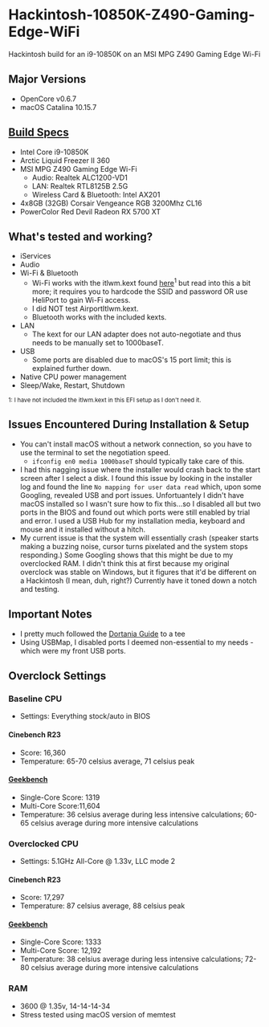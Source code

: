 # Hackintosh-10850K-Z490-Gaming-Edge-WiFi
Hackintosh build for an i9-10850K on an MSI MPG Z490 Gaming Edge Wi-Fi

## Major Versions
- OpenCore v0.6.7
- macOS Catalina 10.15.7

## [Build Specs](https://pcpartpicker.com/list/9b7GYg)
- Intel Core i9-10850K
- Arctic Liquid Freezer II 360
- MSI MPG Z490 Gaming Edge Wi-Fi
	- Audio: Realtek ALC1200-VD1
	- LAN: Realtek RTL8125B 2.5G
  - Wireless Card & Bluetooth: Intel AX201
- 4x8GB (32GB) Corsair Vengeance RGB 3200Mhz CL16
- PowerColor Red Devil Radeon RX 5700 XT

## What's tested and working?
- iServices
- Audio
- Wi-Fi & Bluetooth
  - Wi-Fi works with the itlwm.kext found [here](https://github.com/OpenIntelWireless/itlwm)<sup>1</sup> but read into this a bit more; it requires you to hardcode the SSID and password OR use HeliPort to gain Wi-Fi access.
  - I did NOT test AirportItlwm.kext.
  - Bluetooth works with the included kexts.
- LAN
  - The kext for our LAN adapter does not auto-negotiate and thus needs to be manually set to 1000baseT.
- USB
  - Some ports are disabled due to macOS's 15 port limit; this is explained further down.
- Native CPU power management
- Sleep/Wake, Restart, Shutdown

<sup>1: I have not included the itlwm.kext in this EFI setup as I don't need it.</sup>

## Issues Encountered During Installation & Setup
- You can't install macOS without a network connection, so you have to use the terminal to set the negotiation speed.
  - `ifconfig en0 media 1000baseT` should typically take care of this.
- I had this nagging issue where the installer would crash back to the start screen after I select a disk. I found this issue by looking in the installer log and found the line `No mapping for user data read` which, upon some Googling, revealed USB and port issues. Unfortuantely I didn't have macOS installed so I wasn't sure how to fix this...so I disabled all but two ports in the BIOS and found out which ports were still enabled by trial and error. I used a USB Hub for my installation media, keyboard and mouse and it installed without a hitch.
- My current issue is that the system will essentially crash (speaker starts making a buzzing noise, cursor turns pixelated and the system stops responding.) Some Googling shows that this might be due to my overclocked RAM. I didn't think this at first because my original overclock was stable on Windows, but it figures that it'd be different on a Hackintosh (I mean, duh, right?) Currently have it toned down a notch and testing.

## Important Notes
- I pretty much followed the [Dortania Guide](http://dortania.github.io) to a tee
- Using USBMap, I disabled ports I deemed non-essential to my needs - which were my front USB ports.

## Overclock Settings
### Baseline CPU
- Settings: Everything stock/auto in BIOS
#### Cinebench R23
- Score: 16,360
- Temperature: 65-70 celsius average, 71 celsius peak
#### [Geekbench](https://browser.geekbench.com/v5/cpu/7117150)
- Single-Core Score: 1319
- Multi-Core Score:11,604
- Temperature: 36 celsius average during less intensive calculations; 60-65 celsius average during more intensive calculations

### Overclocked CPU
- Settings: 5.1GHz All-Core @ 1.33v, LLC mode 2
#### Cinebench R23
- Score: 17,297
- Temperature: 87 celsius average, 88 celsius peak
#### [Geekbench](https://browser.geekbench.com/v5/cpu/7118227)
- Single-Core Score: 1333
- Multi-Core Score: 12,192
- Temperature: 38 celsius average during less intensive calculations; 72-80 celsius average during more intensive calculations
  
### RAM
- 3600 @ 1.35v, 14-14-14-34
- Stress tested using macOS version of memtest

